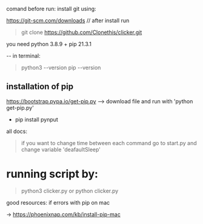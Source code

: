 comand before run: 
install git using: 

https://git-scm.com/downloads
// after install run

> git clone https://github.com/Clonethis/clicker.git
 
you need python 3.8.9 + pip 21.3.1

-- in terminal:
>python3 --version
>pip --version

## installation of pip ##
https://bootstrap.pypa.io/get-pip.py
--> download file and run with 'python get-pip.py'

* pip install pynput 

all docs:


>if you want to change time between each command go to start.py and change variable 'deafaultSleep'
# running script by: #

>python3 clicker.py 
or 
>python clicker.py

good resources:
if errors with pip on mac

-> https://phoenixnap.com/kb/install-pip-mac
